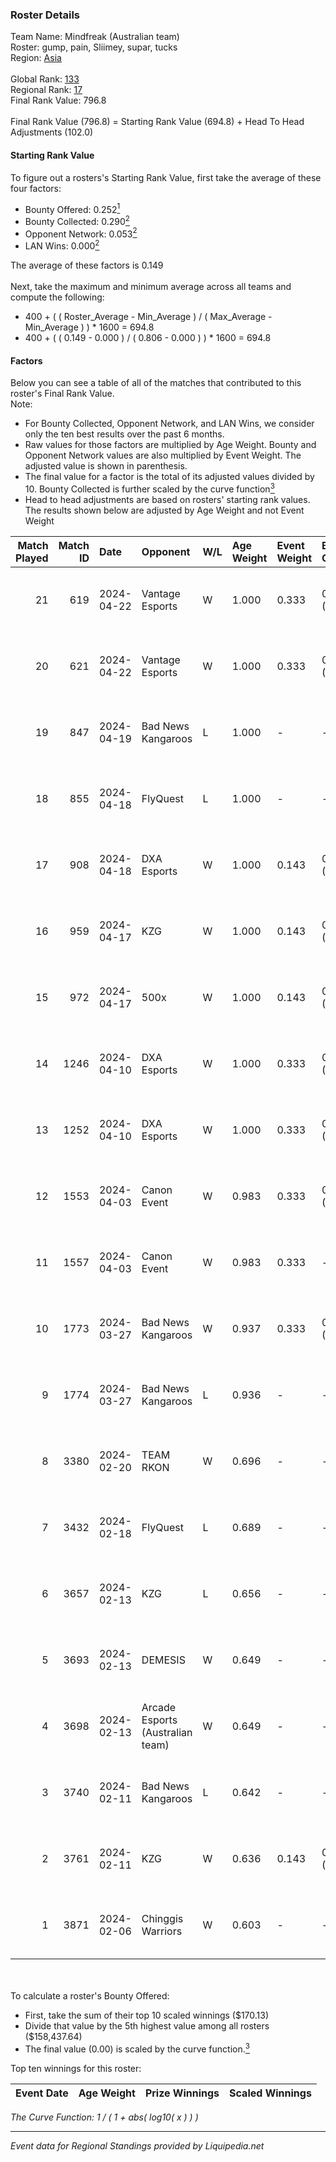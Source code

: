 ### Roster Details<br />
Team Name: Mindfreak (Australian team)<br />
Roster: gump, pain, Sliimey, supar, tucks<br />
Region: [Asia]( ../standings_asia.md)<br />
<br />
Global Rank: [133](../standings_global.md)<br />
Regional Rank: [17]( ../standings_asia.md)<br />
Final Rank Value:  796.8<br />
<br />
Final Rank Value (796.8) = Starting Rank Value (694.8) + Head To Head Adjustments (102.0)<br />

#### Starting Rank Value<br />
To figure out a rosters's Starting Rank Value, first take the average of these four factors:<br />
- Bounty Offered: 0.252[<sup>1</sup>](#table2)
- Bounty Collected: 0.290[<sup>2</sup>](#table1)
- Opponent Network: 0.053[<sup>2</sup>](#table1)
- LAN Wins: 0.000[<sup>2</sup>](#table1)

The average of these factors is 0.149<br />
<br />
Next, take the maximum and minimum average across all teams and compute the following:<br />
- 400 + ( ( Roster_Average - Min_Average ) / ( Max_Average - Min_Average ) ) * 1600 = 694.8
- 400 + ( ( 0.149 - 0.000 ) / ( 0.806 - 0.000 ) ) * 1600 = 694.8


#### Factors<br />
Below you can see a table of all of the matches that contributed to this roster's Final Rank Value.<br />
Note:<br />

- For Bounty Collected, Opponent Network, and LAN Wins, we consider only the ten best results over the past 6 months.
- Raw values for those factors are multiplied by Age Weight. Bounty and Opponent Network values are also multiplied by Event Weight. The adjusted value is shown in parenthesis.
- The final value for a factor is the total of its adjusted values divided by 10. Bounty Collected is further scaled by the curve function[<sup>3</sup>](#curveFunction)
- Head to head adjustments are based on rosters' starting rank values. The results shown below are adjusted by Age Weight and not Event Weight
<span id="table1"></span><br />


| Match Played | Match ID | Date       | Opponent                         | W/L | Age Weight | Event Weight | Bounty Collected | Opponent Network | LAN Wins  | H2H Adj. | Roster                               |
| -: | -: | :- | :- | :- | :- | :- | :- | :- | :- | -: | :- |
|           21 |      619 | 2024-04-22 | Vantage Esports                  | W   | 1.000      | 0.333        | 0.000 (0.000)    | 0.236 (0.079)    | 0 (0.000) |    10.27 | gump, pain, Sliimey, supar, tucks    |
|           20 |      621 | 2024-04-22 | Vantage Esports                  | W   | 1.000      | 0.333        | 0.000 (0.000)    | 0.236 (0.079)    | 0 (0.000) |    11.12 | gump, pain, Sliimey, supar, tucks    |
|           19 |      847 | 2024-04-19 | Bad News Kangaroos               | L   | 1.000      | -            | -                | -                | -         |    -9.49 | gump, pain, Sliimey, supar, tucks    |
|           18 |      855 | 2024-04-18 | FlyQuest                         | L   | 1.000      | -            | -                | -                | -         |    -0.93 | gump, pain, Sliimey, supar, tucks    |
|           17 |      908 | 2024-04-18 | DXA Esports                      | W   | 1.000      | 0.143        | 0.010 (0.001)    | 0.266 (0.038)    | 0 (0.000) |    11.19 | gump, pain, Sliimey, supar, tucks    |
|           16 |      959 | 2024-04-17 | KZG                              | W   | 1.000      | 0.143        | 0.020 (0.003)    | 0.249 (0.036)    | 0 (0.000) |    12.66 | gump, pain, Sliimey, supar, tucks    |
|           15 |      972 | 2024-04-17 | 500x                             | W   | 1.000      | 0.143        | 0.000 (0.000)    | -                | 0 (0.000) |     5.52 | gump, pain, Sliimey, supar, tucks    |
|           14 |     1246 | 2024-04-10 | DXA Esports                      | W   | 1.000      | 0.333        | 0.010 (0.003)    | 0.266 (0.089)    | 0 (0.000) |    12.33 | gump, pain, Sliimey, supar, tucks    |
|           13 |     1252 | 2024-04-10 | DXA Esports                      | W   | 1.000      | 0.333        | 0.010 (0.003)    | 0.266 (0.089)    | 0 (0.000) |    13.43 | gump, pain, Sliimey, supar, tucks    |
|           12 |     1553 | 2024-04-03 | Canon Event                      | W   | 0.983      | 0.333        | 0.000 (0.000)    | 0.035 (0.012)    | 0 (0.000) |     3.66 | gump, pain, Sliimey, supar, tucks    |
|           11 |     1557 | 2024-04-03 | Canon Event                      | W   | 0.983      | 0.333        | -                | 0.035 (0.012)    | 0 (0.000) |     3.79 | gump, pain, Sliimey, supar, tucks    |
|           10 |     1773 | 2024-03-27 | Bad News Kangaroos               | W   | 0.937      | 0.333        | 0.071 (0.022)    | 0.238 (0.074)    | 0 (0.000) |    23.29 | gump, pain, Sliimey, supar, tucks    |
|            9 |     1774 | 2024-03-27 | Bad News Kangaroos               | L   | 0.936      | -            | -                | -                | -         |    -5.81 | gump, pain, Sliimey, supar, tucks    |
|            8 |     3380 | 2024-02-20 | TEAM RKON                        | W   | 0.696      | -            | -                | -                | -         |     5.36 | gump, Rickeh, Sliimey, supar, tucks  |
|            7 |     3432 | 2024-02-18 | FlyQuest                         | L   | 0.689      | -            | -                | -                | -         |    -0.46 | gump, Rickeh, Sliimey, supar, tucks  |
|            6 |     3657 | 2024-02-13 | KZG                              | L   | 0.656      | -            | -                | -                | -         |    -9.73 | deStiny, gump, Sliimey, supar, tucks |
|            5 |     3693 | 2024-02-13 | DEMESIS                          | W   | 0.649      | -            | -                | -                | -         |     3.07 | deStiny, gump, Sliimey, supar, tucks |
|            4 |     3698 | 2024-02-13 | Arcade Esports (Australian team) | W   | 0.649      | -            | -                | -                | -         |     3.12 | deStiny, gump, Sliimey, supar, tucks |
|            3 |     3740 | 2024-02-11 | Bad News Kangaroos               | L   | 0.642      | -            | -                | -                | -         |    -4.05 | dangeR, gump, Sliimey, supar, tucks  |
|            2 |     3761 | 2024-02-11 | KZG                              | W   | 0.636      | 0.143        | 0.020 (0.002)    | 0.249 (0.023)    | -         |    10.57 | dangeR, gump, Sliimey, supar, tucks  |
|            1 |     3871 | 2024-02-06 | Chinggis Warriors                | W   | 0.603      | -            | -                | -                | -         |     3.13 | dangeR, gump, Sliimey, supar, tucks  |

<br />
<span id="table2"></span><br />
To calculate a roster's Bounty Offered:<br />

- First, take the sum of their top 10 scaled winnings ($170.13)
- Divide that value by the 5th highest value among all rosters ($158,437.64)
- The final value (0.00) is scaled by the curve function.[<sup>3</sup>](#curveFunction)

Top ten winnings for this roster:<br />

| Event Date | Age Weight | Prize Winnings | Scaled Winnings |
| :- | -: | :- | :- |


<span id="curveFunction"></span>_The Curve Function: 1 / ( 1 + abs( log10( x ) ) )_<br />

---
_Event data for Regional Standings provided by Liquipedia.net_<br />
